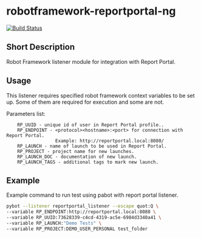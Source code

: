 # robotframework-reportportal-ng

[![Build Status](https://travis-ci.org/ailjushkin/robotframework-reportportal-ng.svg?branch=master)](https://travis-ci.org/ailjushkin/robotframework-reportportal-ng)

Short Description
---

Robot Framework listener module for integration with Report Portal.

Usage
---
This listener requires specified robot framework context variables to be set up.
Some of them are required for execution and some are not.

Parameters list:

        RP_UUID - unique id of user in Report Portal profile..
        RP_ENDPOINT - <protocol><hostname>:<port> for connection with Report Portal.
                      Example: http://reportportal.local:8080/
        RP_LAUNCH - name of launch to be used in Report Portal.
        RP_PROJECT - project name for new launches.
        RP_LAUNCH_DOC - documentation of new launch.
        RP_LAUNCH_TAGS - additional tags to mark new launch.
 
Example
---

Example command to run test using pabot with report portal listener.
 
```bash
pybot --listener reportportal_listener --escape quot:Q \
--variable RP_ENDPOINT:http://reportportal.local:8080 \
--variable RP_UUID:73628339-c4cd-4319-ac5e-6984d3340a41 \
--variable RP_LAUNCH:"Demo Tests" \
--variable RP_PROJECT:DEMO_USER_PERSONAL test_folder
```
